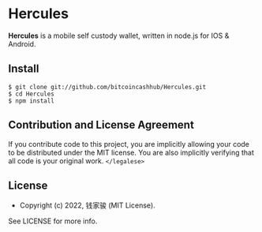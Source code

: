 # Hercules

**Hercules** is a mobile self custody wallet, written in node.js for IOS & Android. 

## Install

```
$ git clone git://github.com/bitcoincashhub/Hercules.git
$ cd Hercules
$ npm install
```


## Contribution and License Agreement

If you contribute code to this project, you are implicitly allowing your code
to be distributed under the MIT license. You are also implicitly verifying that
all code is your original work. `</legalese>`

## License

- Copyright (c) 2022, 钱家骏 (MIT License).

See LICENSE for more info.

